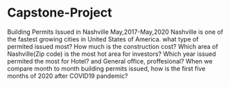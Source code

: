 # Capstone-Project
Building Permits Issued in Nashville May,2017-May,2020
Nashville is one of the fastest growing cities in United States of America.
what type of permited issued most?
How much is the construction cost?
Which area of Nashville(Zip code) is the most hot area for investors?
Which year issued permited the most for Hotel? and General office, proffesional?
When we compare month to month building permits issued, how is the first five months of 2020 after COVID19 pandemic?

